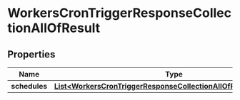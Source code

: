 

# WorkersCronTriggerResponseCollectionAllOfResult


## Properties

| Name | Type | Description | Notes |
|------------ | ------------- | ------------- | -------------|
|**schedules** | [**List&lt;WorkersCronTriggerResponseCollectionAllOfResultSchedules&gt;**](WorkersCronTriggerResponseCollectionAllOfResultSchedules.md) |  |  [optional] |



